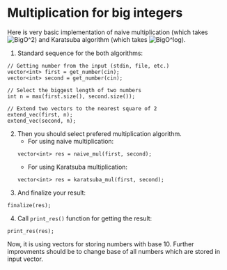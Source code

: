 # Multiplication for big integers

Here is very basic implementation of naive multiplication (which takes ![BigO^2](https://upload.wikimedia.org/math/d/d/d/ddd68bd29c2494cbe63f203a70e544e3.png))
and Karatsuba algorithm (which takes ![BigO^log](https://upload.wikimedia.org/math/a/f/0/af0bdd77b22562e62e5ba2233558d7bd.png)).

1. Standard sequence for the both algorithms:
```c_cpp
// Getting number from the input (stdin, file, etc.)
vector<int> first = get_number(cin);
vector<int> second = get_number(cin);

// Select the biggest length of two numbers
int n = max(first.size(), second.size());

// Extend two vectors to the nearest square of 2
extend_vec(first, n);
extend_vec(second, n);   
```
2. Then you should select prefered multiplication algorithm.
    - For using naive multiplication:
    ```c_cpp
    vector<int> res = naive_mul(first, second);
    ```
    - For using Karatsuba multiplication:
    ```c_cpp
    vector<int> res = karatsuba_mul(first, second);
    ```
3. And finalize your result:
```c_cpp
finalize(res);
```
4. Call ```print_res()``` function for getting the result:
```c_cpp
print_res(res);
```

Now, it is using vectors for storing numbers with base 10. Further improvments should be
to change base of all numbers which are stored in input vector.
